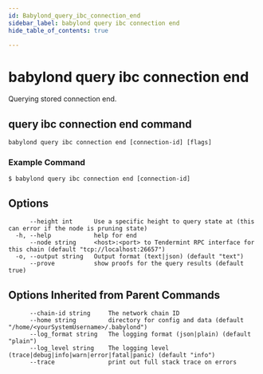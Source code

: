 ```yaml
---
id: Babylond_query_ibc_connection_end
sidebar_label: babylond query ibc connection end
hide_table_of_contents: true

---
```


# babylond query ibc connection end
Querying stored connection end.
## query ibc connection end command
```
babylond query ibc connection end [connection-id] [flags]
```
### Example Command
```
$ babylond query ibc connection end [connection-id]
```
## Options
```
      --height int      Use a specific height to query state at (this can error if the node is pruning state)
  -h, --help            help for end
      --node string     <host>:<port> to Tendermint RPC interface for this chain (default "tcp://localhost:26657")
  -o, --output string   Output format (text|json) (default "text")
      --prove           show proofs for the query results (default true)
```
## Options Inherited from Parent Commands
```
      --chain-id string     The network chain ID
      --home string         directory for config and data (default "/home/<yourSystemUsername>/.babylond")
      --log_format string   The logging format (json|plain) (default "plain")
      --log_level string    The logging level (trace|debug|info|warn|error|fatal|panic) (default "info")
      --trace               print out full stack trace on errors
```